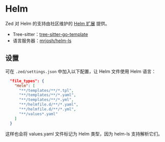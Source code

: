 # Helm

Zed 对 Helm 的支持由社区维护的 [Helm 扩展](https://github.com/cabrinha/helm.zed) 提供。

- Tree-sitter：[tree-sitter-go-template](https://github.com/ngalaiko/tree-sitter-go-template/tree/master)
- 语言服务器：[mrjosh/helm-ls](https://github.com/mrjosh/helm-ls)

## 设置

可在 `.zed/settings.json` 中加入以下配置，让 Helm 文件使用 Helm 语言：

```json [settings]
  "file_types": {
    "Helm": [
      "**/templates/**/*.tpl",
      "**/templates/**/*.yaml",
      "**/templates/**/*.yml",
      "**/helmfile.d/**/*.yaml",
      "**/helmfile.d/**/*.yml",
      "**/values*.yaml"
    ]
  }
```

这样也会将 values.yaml 文件标记为 Helm 类型，因为 helm-ls 支持解析它们。
